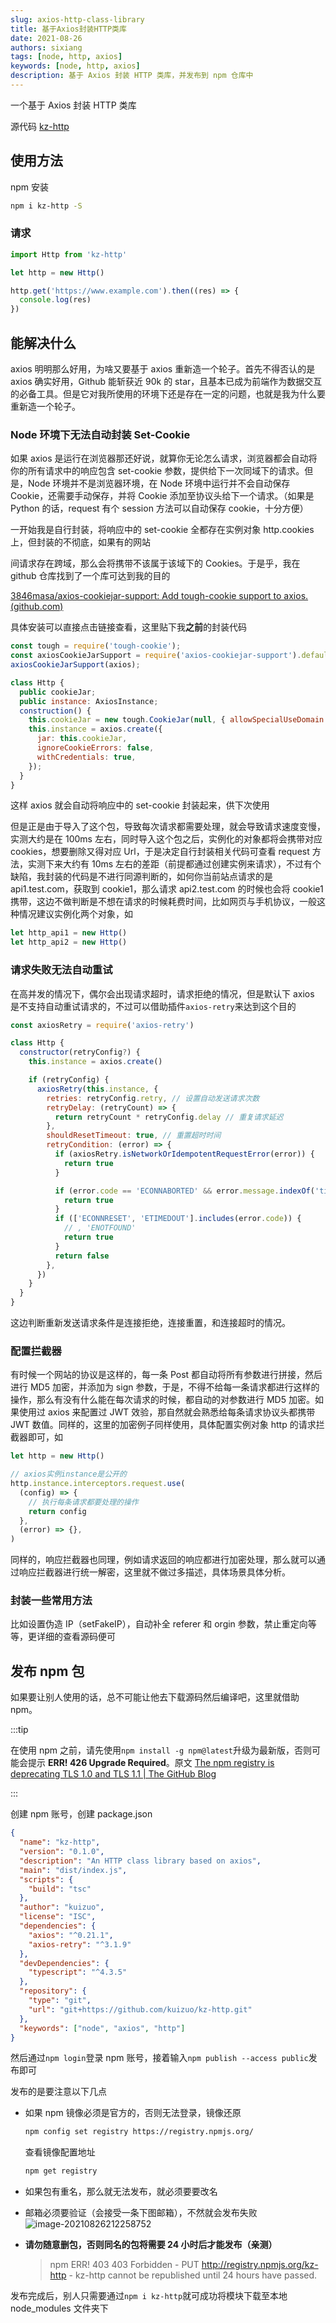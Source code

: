 ```yaml
---
slug: axios-http-class-library
title: 基于Axios封装HTTP类库
date: 2021-08-26
authors: sixiang
tags: [node, http, axios]
keywords: [node, http, axios]
description: 基于 Axios 封装 HTTP 类库，并发布到 npm 仓库中
---
```


<!-- truncate -->

一个基于 Axios 封装 HTTP 类库

源代码 [kz-http](https://github.com/kuizuo/kz-http)

## 使用方法

npm 安装

```sh
npm i kz-http -S
```

### 请求

```javascript
import Http from 'kz-http'

let http = new Http()

http.get('https://www.example.com').then((res) => {
  console.log(res)
})
```

## 能解决什么

axios 明明那么好用，为啥又要基于 axios 重新造一个轮子。首先不得否认的是 axios 确实好用，Github 能斩获近 90k 的 star，且基本已成为前端作为数据交互的必备工具。但是它对我所使用的环境下还是存在一定的问题，也就是我为什么要重新造一个轮子。

### Node 环境下无法自动封装 Set-Cookie

如果 axios 是运行在浏览器那还好说，就算你无论怎么请求，浏览器都会自动将你的所有请求中的响应包含 set-cookie 参数，提供给下一次同域下的请求。但是，Node 环境并不是浏览器环境，在 Node 环境中运行并不会自动保存 Cookie，还需要手动保存，并将 Cookie 添加至协议头给下一个请求。（如果是 Python 的话，request 有个 session 方法可以自动保存 cookie，十分方便）

一开始我是自行封装，将响应中的 set-cookie 全都存在实例对象 http.cookies 上，但封装的不彻底，如果有的网站

间请求存在跨域，那么会将携带不该属于该域下的 Cookies。于是乎，我在 github 仓库找到了一个库可达到我的目的

[3846masa/axios-cookiejar-support: Add tough-cookie support to axios. (github.com)](https://github.com/3846masa/axios-cookiejar-support)

具体安装可以直接点击链接查看，这里贴下我**之前**的封装代码

```javascript
const tough = require('tough-cookie');
const axiosCookieJarSupport = require('axios-cookiejar-support').default;
axiosCookieJarSupport(axios);

class Http {
  public cookieJar;
  public instance: AxiosInstance;
  construction() {
    this.cookieJar = new tough.CookieJar(null, { allowSpecialUseDomain: true });
    this.instance = axios.create({
      jar: this.cookieJar,
      ignoreCookieErrors: false,
      withCredentials: true,
    });
  }
}
```

这样 axios 就会自动将响应中的 set-cookie 封装起来，供下次使用

但是正是由于导入了这个包，导致每次请求都需要处理，就会导致请求速度变慢，实测大约是在 100ms 左右，同时导入这个包之后，实例化的对象都将会携带对应 cookies，想要删除又得对应 Url，于是决定自行封装相关代码可查看 request 方法，实测下来大约有 10ms 左右的差距（前提都通过创建实例来请求），不过有个缺陷，我封装的代码是不进行同源判断的，如何你当前站点请求的是 api1.test.com，获取到 cookie1，那么请求 api2.test.com 的时候也会将 cookie1 携带，这边不做判断是不想在请求的时候耗费时间，比如网页与手机协议，一般这种情况建议实例化两个对象，如

```javascript
let http_api1 = new Http()
let http_api2 = new Http()
```

### 请求失败无法自动重试

在高并发的情况下，偶尔会出现请求超时，请求拒绝的情况，但是默认下 axios 是不支持自动重试请求的，不过可以借助插件`axios-retry`来达到这个目的

```javascript
const axiosRetry = require('axios-retry')

class Http {
  constructor(retryConfig?) {
    this.instance = axios.create()

    if (retryConfig) {
      axiosRetry(this.instance, {
        retries: retryConfig.retry, // 设置自动发送请求次数
        retryDelay: (retryCount) => {
          return retryCount * retryConfig.delay // 重复请求延迟
        },
        shouldResetTimeout: true, // 重置超时时间
        retryCondition: (error) => {
          if (axiosRetry.isNetworkOrIdempotentRequestError(error)) {
            return true
          }

          if (error.code == 'ECONNABORTED' && error.message.indexOf('timeout') != -1) {
            return true
          }
          if (['ECONNRESET', 'ETIMEDOUT'].includes(error.code)) {
            // , 'ENOTFOUND'
            return true
          }
          return false
        },
      })
    }
  }
}
```

这边判断重新发送请求条件是连接拒绝，连接重置，和连接超时的情况。

### 配置拦截器

有时候一个网站的协议是这样的，每一条 Post 都自动将所有参数进行拼接，然后进行 MD5 加密，并添加为 sign 参数，于是，不得不给每一条请求都进行这样的操作，那么有没有什么能在每次请求的时候，都自动的对参数进行 MD5 加密。如果使用过 axios 来配置过 JWT 效验，那自然就会熟悉给每条请求协议头都携带 JWT 数值。同样的，这里的加密例子同样使用，具体配置实例对象 http 的请求拦截器即可，如

```javascript
let http = new Http()

// axios实例instance是公开的
http.instance.interceptors.request.use(
  (config) => {
    // 执行每条请求都要处理的操作
    return config
  },
  (error) => {},
)
```

同样的，响应拦截器也同理，例如请求返回的响应都进行加密处理，那么就可以通过响应拦截器进行统一解密，这里就不做过多描述，具体场景具体分析。

### 封装一些常用方法

比如设置伪造 IP（setFakeIP），自动补全 referer 和 orgin 参数，禁止重定向等等，更详细的查看源码便可

## 发布 npm 包

如果要让别人使用的话，总不可能让他去下载源码然后编译吧，这里就借助 npm。

:::tip

在使用 npm 之前，请先使用`npm install -g npm@latest`升级为最新版，否则可能会提示 **ERR! 426 Upgrade Required**。原文 [The npm registry is deprecating TLS 1.0 and TLS 1.1 | The GitHub Blog](https://github.blog/2021-08-23-npm-registry-deprecating-tls-1-0-tls-1-1/)

:::

创建 npm 账号，创建 package.json

```json title="package.json"
{
  "name": "kz-http",
  "version": "0.1.0",
  "description": "An HTTP class library based on axios",
  "main": "dist/index.js",
  "scripts": {
    "build": "tsc"
  },
  "author": "kuizuo",
  "license": "ISC",
  "dependencies": {
    "axios": "^0.21.1",
    "axios-retry": "^3.1.9"
  },
  "devDependencies": {
    "typescript": "^4.3.5"
  },
  "repository": {
    "type": "git",
    "url": "git+https://github.com/kuizuo/kz-http.git"
  },
  "keywords": ["node", "axios", "http"]
}
```

然后通过`npm login`登录 npm 账号，接着输入`npm publish --access public`发布即可

发布的是要注意以下几点

- 如果 npm 镜像必须是官方的，否则无法登录，镜像还原

  ```sh
  npm config set registry https://registry.npmjs.org/
  ```

  查看镜像配置地址

  ```sh
  npm get registry
  ```

- 如果包有重名，那么就无法发布，就必须要要改名

- 邮箱必须要验证（会接受一条下图邮箱），不然就会发布失败
  ![image-20210826212258752](https://img.kuizuo.cn/image-20210826212258752.png)

- **请勿随意删包，否则同名的包将需要 24 小时后才能发布（亲测）**

  > npm ERR! 403 403 Forbidden - PUT http://registry.npmjs.org/kz-http - kz-http cannot be republished until 24 hours have passed.

发布完成后，别人只需要通过`npm i kz-http`就可成功将模块下载至本地 node_modules 文件夹下
